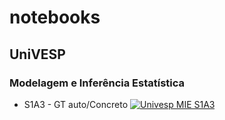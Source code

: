 # notebooks

## UniVESP
### Modelagem e Inferência Estatística
* S1A3 - GT auto/Concreto
[![Univesp MIE S1A3](https://colab.research.google.com/assets/colab-badge.svg)](https://colab.research.google.com/github/JoseWRPereira/notebooks/blob/main/univesp_mie_s1a3.ipynb)
